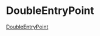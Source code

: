 # DoubleEntryPoint

[DoubleEntryPoint](https://ethernaut.openzeppelin.com/level/0x9451961b7Aea1Df57bc20CC68D72f662241b5493)


<BR />
